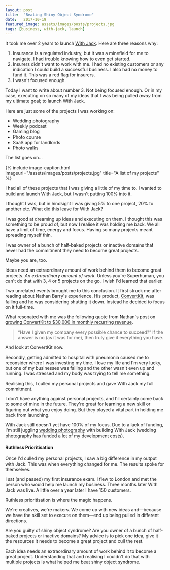 ```yaml
---
layout: post
title:  "Beating Shiny Object Syndrome"
date:   2017-10-19
featured_image: assets/images/posts/projects.jpg
tags: [business, with-jack, launch]
---
```


It took me over 2 years to launch <a href="https://withjack.co.uk">With Jack</a>. Here are three reasons why:

1. Insurance is a regulated industry, but it was a minefield for me to navigate. I had trouble knowing how to even get started.
2. Insurers didn't want to work with me. I had no existing customers or any indication I could build a successful business. I also had no money to fund it. This was a red flag for insurers. 
3. I wasn't focused enough.

Today I want to write about number 3. Not being focused enough. Or in my case, executing on so many of my ideas that I was being pulled _away_ from my ultimate goal; to launch With Jack.

Here are just some of the projects I was working on:

* Wedding photography
* Weekly podcast
* Gaming blog
* Photo course
* SaaS app for landlords
* Photo walks

The list goes on…

{% include image-caption.html imageurl="/assets/images/posts/projects.jpg" title="A list of my projects" %}

I had all of these projects that I was giving a little of my time to. I wanted to build and launch With Jack, but I wasn't putting 100% into it.

I thought I was, but in hindsight I was giving 5% to one project, 20% to another etc. What did this leave for With Jack?

I was good at dreaming up ideas and executing on them. I thought this was something to be proud of, but now I realise it was holding me back. We all have a limit of time, energy and focus. Having so many projects meant spreading myself thin.

I was owner of a bunch of half-baked projects or inactive domains that never had the commitment they need to become great projects.

Maybe you are, too.

Ideas need an extraordinary amount of work behind them to become great projects. _An extraordinary amount of work._ Unless you're Superhuman, you can't do that with 3, 4 or 5 projects on the go. I wish I'd learned that earlier.

Two unrelated events brought me to this conclusion. It first struck me after reading about Nathan Barry's experience. His product, <a href="https://convertkit.com/">ConvertKit</a>, was failing and he was considering shutting it down. Instead he decided to focus on it full-time.

What resonated with me was the following quote from Nathan's post on <a href="http://nathanbarry.com/30k/">growing ConvertKit to $30,000 in monthly recurring revenue</a>.

<blockquote>“Have I given my company every possible chance to succeed?” If the answer is no (as it was for me), then truly give it everything you have.</blockquote>

And look at ConvertKit now.

Secondly, getting admitted to hospital with pneumonia caused me to reconsider where I was investing my time. I love my life and I'm very lucky, but one of my businesses was failing and the other wasn't even up and running. I was stressed and my body was trying to tell me something.

Realising this, I culled my personal projects and gave With Jack my full commitment.

I don't have anything against personal projects, and I'll certainly come back to some of mine in the future. They're great for learning a new skill or figuring out what you enjoy doing. But they played a vital part in holding me back from launching.

With Jack still doesn't yet have 100% of my focus. Due to a lack of funding, I'm still juggling <a href="https://girlwithacamera.dunked.com/weddings">wedding photography</a> with building With Jack (wedding photography has funded a lot of my development costs).

<h4>Ruthless Prioritisation</h4>

Once I'd culled my personal projects, I saw a big difference in my output with Jack. This was when everything changed for me. The results spoke for themselves.

I sat (and passed) my first insurance exam. I flew to London and met the person who would help me launch my business. Three months later With Jack was live. A little over a year later I have 150 customers.

Ruthless prioritisation is where the magic happens.

We're creatives, we're makers. We come up with new ideas and—because we have the skill set to execute on them—end up being pulled in different directions.

Are you guilty of shiny object syndrome? Are you owner of a bunch of half-baked projects or inactive domains? My advice is to pick one idea, give it the resources it needs to become a great project and cull the rest.

Each idea needs an extraordinary amount of work behind it to become a great project. Understanding that and realising I couldn't do that with multiple projects is what helped me beat shiny object syndrome.